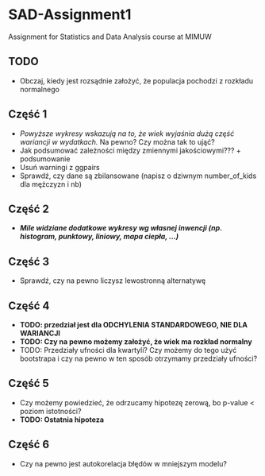# SAD-Assignment1
Assignment for Statistics and Data Analysis course at MIMUW

## TODO

* Obczaj, kiedy jest rozsądnie założyć, że populacja pochodzi z rozkładu normalnego

## Część 1

* *Powyższe wykresy wskazują na to, że wiek wyjaśnia dużą część wariancji w wydatkach.* Na pewno? Czy można tak to ująć?
* Jak podsumować zależności między zmiennymi jakościowymi??? + podsumowanie
* Usuń warningi z ggpairs
* Sprawdź, czy dane są zbilansowane (napisz o dziwnym number_of_kids dla mężczyzn i nb)

## Część 2

* ***Mile widziane dodatkowe wykresy wg własnej inwencji (np. histogram, punktowy, liniowy, mapa ciepła, ...)***

## Część 3

* Sprawdź, czy na pewno liczysz lewostronną alternatywę

## Część 4

* **TODO: przedział jest dla ODCHYLENIA STANDARDOWEGO, NIE DLA WARIANCJI**
* **TODO: Czy na pewno możemy założyć, że wiek ma rozkład normalny**
* TODO: Przedziały ufności dla kwartyli? Czy możemy do tego użyć bootstrapa i czy na pewno w ten sposób otrzymamy przedziały ufności?

## Część 5

* Czy możemy powiedzieć, że odrzucamy hipotezę zerową, bo p-value < poziom istotności?
* **TODO: Ostatnia hipoteza**

## Część 6

* Czy na pewno jest autokorelacja błędów w mniejszym modelu?
